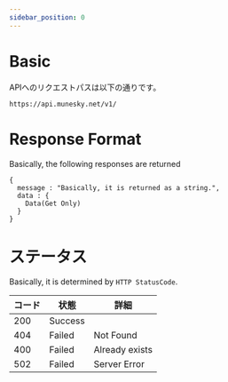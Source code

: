 ```yaml
---
sidebar_position: 0
---
```


# Basic

APIへのリクエストパスは以下の通りです。

```
https://api.munesky.net/v1/
```

# Response Format

Basically, the following responses are returned

```
{
  message : "Basically, it is returned as a string.",
  data : {
    Data(Get Only)
  }  
}
```

# ステータス

Basically, it is determined by `HTTP StatusCode`.

| コード | 状態 | 詳細 |
| ---- | ---- | ----| 
| 200 | Success | |
| 404 | Failed | Not Found |
| 400 | Failed | Already exists |
| 502 | Failed | Server Error |

